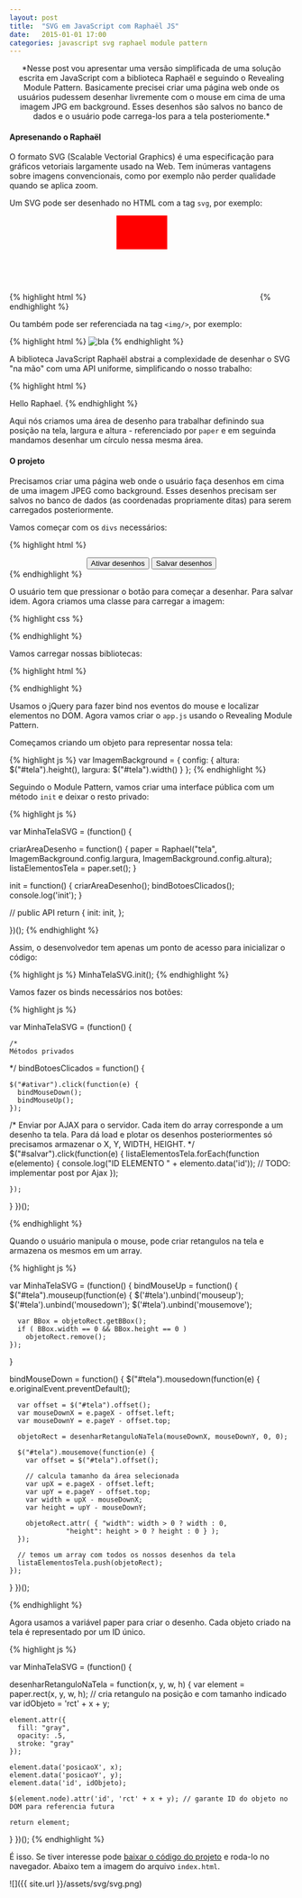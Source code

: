 ```yaml
---
layout: post
title:  "SVG em JavaScript com Raphaël JS"
date:   2015-01-01 17:00
categories: javascript svg raphael module pattern
---
```


<center>*Nesse post vou apresentar uma versão simplificada de uma solução escrita em JavaScript com a biblioteca Raphaël e seguindo o Revealing Module Pattern. Basicamente precisei criar uma página web onde os usuários pudessem desenhar livremente com o mouse em cima de uma imagem JPG em background. Esses desenhos são salvos no banco de dados e o usuário pode carrega-los para a tela posteriomente.* </center>

#### Apresenando o Raphaël

O formato SVG (Scalable Vectorial Graphics) é uma especificação para gráficos vetoriais largamente usado na Web. Tem inúmeras vantagens sobre imagens convencionais, como por exemplo não perder qualidade quando se aplica zoom.

Um SVG pode ser desenhado no HTML com a tag `svg`, por exemplo:

{% highlight html %}
<svg>
<rect  width="90" height="60" x="50" y="0" fill="red"/>
</svg>
{% endhighlight %}

Ou também pode ser referenciada na tag `<img/>`, por exemplo:

{% highlight html %}
<img src="imagem.svg" alt="bla"/>
{% endhighlight %}

A biblioteca JavaScript Raphaël abstrai a complexidade de desenhar o SVG "na mão" com uma API uniforme, simplificando o nosso trabalho:

{% highlight html %}
<html>
<body>
  Hello Raphael.
</body>
<script src="raphael-min.js"></script>

<script type="text/javascript">
  var paper = Raphael(10, 50, 320, 200); // x, y, width, height
  var circle = paper.circle(50, 40, 10);
  circle.attr("fill", "#f00");
</script>
</html>
{% endhighlight %}

Aqui nós criamos uma área de desenho para trabalhar definindo sua posição na tela, largura e altura - referenciado por `paper` e em seguinda mandamos desenhar um círculo nessa mesma área.

#### O projeto

Precisamos criar uma página web onde o usuário faça desenhos em cima de uma imagem JPEG como background. Esses desenhos precisam ser salvos no banco de dados (as coordenadas propriamente ditas) para serem carregados posteriormente.

Vamos começar com os `divs` necessários:

{% highlight html %}
<div align="center">
  <input id="ativar" value="Ativar desenhos" type="button" />
  <input id="salvar" value="Salvar desenhos" type="button" />
</div>

<div class="imagem" id="tela"></div>
{% endhighlight %}

O usuário tem que pressionar o botão para começar a desenhar. Para salvar idem. Agora criamos uma classe para carregar a imagem:

{% highlight css %}
<style>
.imagem {
    background:url(torre-eiffel.jpg);
    min-height: 100%;
    min-width: 100%;
    position: fixed;
}
</style>
{% endhighlight %}

Vamos carregar nossas bibliotecas:

{% highlight html %}
<script src="jquery-1.8.3-min.js"></script>
<script src="raphael-min.js"></script>
<script src="app.js"></script>
{% endhighlight %}

Usamos o jQuery para fazer bind nos eventos do mouse e localizar elementos no DOM. Agora vamos criar o `app.js` usando o Revealing Module Pattern.

Começamos criando um objeto para representar nossa tela:

{% highlight js %}
var ImagemBackground = {
  config: {
    altura: $("#tela").height(),
    largura: $("#tela").width()
  }
};
{% endhighlight %}

Seguindo o Module Pattern, vamos criar uma interface pública com um método `init` e deixar o resto privado:

{% highlight js %}

var MinhaTelaSVG = (function() {

  criarAreaDesenho = function() {
    paper = Raphael("tela", ImagemBackground.config.largura, ImagemBackground.config.altura);
    listaElementosTela = paper.set();
  }

  init = function() {
    criarAreaDesenho();
    bindBotoesClicados();
    console.log('init');
  }

  // public API
  return {
    init: init,
  };

})();
{% endhighlight %}

Assim, o desenvolvedor tem apenas um ponto de acesso para inicializar o código:

{% highlight js %}
MinhaTelaSVG.init();
{% endhighlight %}

Vamos fazer os binds necessários nos botões:

{% highlight js %}

var MinhaTelaSVG = (function() {

    /*
    Métodos privados
  */
  bindBotoesClicados = function() {

    $("#ativar").click(function(e) {
      bindMouseDown();
      bindMouseUp();
    });

  /*
    Enviar por AJAX para o servidor. Cada item do array corresponde a um desenho ta tela.
    Para dá load e plotar os desenhos posteriormentes só precisamos armazenar o X, Y, WIDTH, HEIGHT.
   */
    $("#salvar").click(function(e) {
      listaElementosTela.forEach(function e(elemento) {
        console.log("ID ELEMENTO " + elemento.data('id'));
        // TODO: implementar post por Ajax
      });

    });
  }
})();

{% endhighlight %}

Quando o usuário manipula o mouse, pode criar retangulos na tela e armazena os mesmos em um array.

{% highlight js %}

var MinhaTelaSVG = (function() {
bindMouseUp = function() {
    $("#tela").mouseup(function(e) {
      $('#tela').unbind('mouseup');
      $('#tela').unbind('mousedown');
      $('#tela').unbind('mousemove');

      var BBox = objetoRect.getBBox();
      if ( BBox.width == 0 && BBox.height == 0 )
        objetoRect.remove();
    });
  }

  bindMouseDown = function() {
    $("#tela").mousedown(function(e) {
      e.originalEvent.preventDefault();

      var offset = $("#tela").offset();
      var mouseDownX = e.pageX - offset.left;
      var mouseDownY = e.pageY - offset.top;

      objetoRect = desenharRetanguloNaTela(mouseDownX, mouseDownY, 0, 0);

      $("#tela").mousemove(function(e) {
        var offset = $("#tela").offset();

        // calcula tamanho da área selecionada
        var upX = e.pageX - offset.left;
        var upY = e.pageY - offset.top;
        var width = upX - mouseDownX;
        var height = upY - mouseDownY;

        objetoRect.attr( { "width": width > 0 ? width : 0,
                  "height": height > 0 ? height : 0 } );
      });

      // temos um array com todos os nossos desenhos da tela
      listaElementosTela.push(objetoRect);
    });
  }
})();

{% endhighlight %}

Agora usamos a variável paper para criar o desenho. Cada objeto criado na tela é representado por um ID único.

{% highlight js %}

var MinhaTelaSVG = (function() {

  desenharRetanguloNaTela = function(x, y, w, h) {
    var element = paper.rect(x, y, w, h); // cria retangulo na posição e com tamanho indicado
    var idObjeto = 'rct' + x + y;

    element.attr({
      fill: "gray",
      opacity: .5,
      stroke: "gray"
    });

    element.data('posicaoX', x);
    element.data('posicaoY', y);
    element.data('id', idObjeto);

    $(element.node).attr('id', 'rct' + x + y); // garante ID do objeto no DOM para referencia futura

    return element;
  }
})();
{% endhighlight %}

É isso. Se tiver interesse pode [baixar o código do projeto][javascript-svg-raphael-tutorial] e roda-lo no navegador. Abaixo tem a imagem do arquivo `index.html`.

![]({{ site.url }}/assets/svg/svg.png)

[javascript-svg-raphael-tutorial]: https://github.com/acneto/javascript-svg-raphael-tutorial


